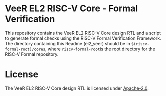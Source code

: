 # VeeR EL2 RISC-V Core - Formal Verification

This repository contains the VeeR EL2 RISC-V Core design RTL and a script to generate formal checks using the RISC-V Formal Verification Framework. The directory containing this Readme (el2_veer) should be in `$(riscv-formal-root)/cores`, where `riscv-formal-root`is the root directory for the RISC-V Formal repository.

# License

The VeeR EL2 RISC-V Core design RTL is licensed under [Apache-2.0](LICENSE).